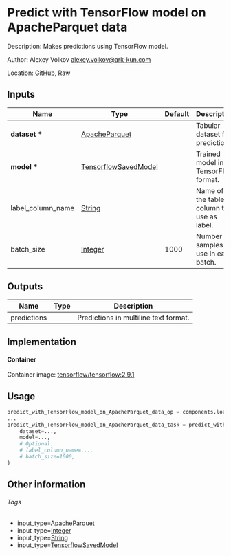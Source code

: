 <!-- BEGIN_GENERATED_CONTENT -->
# Predict with TensorFlow model on ApacheParquet data

Description: Makes predictions using TensorFlow model.

Author: Alexey Volkov <alexey.volkov@ark-kun.com>

Location: [GitHub](https://github.com/Ark-kun/pipeline_components/blob/master/components/tensorflow/Predict/on_ApacheParquet/component.yaml), [Raw](https://raw.githubusercontent.com/Ark-kun/pipeline_components/master/components/tensorflow/Predict/on_ApacheParquet/component.yaml)

## Inputs

|Name|Type|Default|Description|
|-|-|-|-|
|**dataset** **\***|[ApacheParquet]||Tabular dataset for prediction.|
|**model** **\***|[TensorflowSavedModel]||Trained model in TensorFlow format.|
|label_column_name|[String]||Name of the table column to use as label.|
|batch_size|[Integer]|1000|Number of samples to use in each batch.|

## Outputs

|Name|Type|Description|
|-|-|-|
|predictions||Predictions in multiline text format.|

## Implementation

#### Container

Container image: [tensorflow/tensorflow:2.9.1](https://hub.docker.com/r/tensorflow/tensorflow)

## Usage

```python
predict_with_TensorFlow_model_on_ApacheParquet_data_op = components.load_component_from_url("https://raw.githubusercontent.com/Ark-kun/pipeline_components/master/components/tensorflow/Predict/on_ApacheParquet/component.yaml")
...
predict_with_TensorFlow_model_on_ApacheParquet_data_task = predict_with_TensorFlow_model_on_ApacheParquet_data_op(
    dataset=...,
    model=...,
    # Optional:
    # label_column_name=...,
    # batch_size=1000,
)
```

## Other information

###### Tags

* input_type=[ApacheParquet]
* input_type=[Integer]
* input_type=[String]
* input_type=[TensorflowSavedModel]

[ApacheParquet]: https://github.com/Ark-kun/pipeline_components/tree/master/types/ApacheParquet
[Integer]: https://github.com/Ark-kun/pipeline_components/tree/master/types/Integer
[String]: https://github.com/Ark-kun/pipeline_components/tree/master/types/String
[TensorflowSavedModel]: https://github.com/Ark-kun/pipeline_components/tree/master/types/TensorflowSavedModel
<!-- END_GENERATED_CONTENT -->
